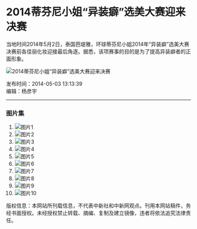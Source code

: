 # 2014蒂芬尼小姐“异装癖”选美大赛迎来决赛

当地时间2014年5月2日，泰国芭堤雅，环球蒂芬尼小姐2014年“异装癖”选美大赛决赛前各佳丽化妆迎接最后角逐。据悉，该项赛事的目的是为了提高异装癖者的正面形象。

![2014蒂芬尼小姐“异装癖”选美大赛迎来决赛](http://i2.chinanews.com/simg/hd/2014/05/03/5e722bbbd0ae47e5aebdc3749a1681af.jpg)

发布时间：2014-05-03 13:13:39  
编辑：杨彦宇

---

### 图片集

1. ![图片1](http://i2.chinanews.com/simg/hd/2014/05/03/200x133_5b3b41215d1147d1b9a57b47d0b44b6a.jpg)
2. ![图片2](http://i2.chinanews.com/simg/hd/2014/05/03/200x133_50c58519d12a415a99b0eac4d2dd8ab6.jpg)
3. ![图片3](http://i2.chinanews.com/simg/hd/2014/05/03/200x133_e9a5ca4e7b9f4386a033fadf8fe11c43.jpg)
4. ![图片4](http://i2.chinanews.com/simg/hd/2014/05/03/200x133_1830cbf603694cdca8609cfef2762967.jpg)
5. ![图片5](http://i2.chinanews.com/simg/hd/2014/05/03/200x133_6c2d8d4bcd694a50a8b9c2c11c44cf22.jpg)
6. ![图片6](http://i2.chinanews.com/simg/hd/2014/05/03/200x133_d24d40c5481042f585ed8b46e3f8190e.jpg)
7. ![图片7](http://i2.chinanews.com/simg/hd/2014/05/03/200x133_6ed5912a514948cf8a57e5105bbcec09.jpg)
8. ![图片8](http://i2.chinanews.com/simg/hd/2014/05/03/200x133_a3b5cff78290413fbc5ae821b3c60a22.jpg)
9. ![图片9](http://i2.chinanews.com/simg/hd/2014/05/03/200x133_808f537f3dac4588949ca14f7c717a6a.jpg)
10. ![图片10](http://i2.chinanews.com/simg/hd/2014/05/03/200x133_5e722bbbd0ae47e5aebdc3749a1681af.jpg)

版权信息：本网站所刊载信息，不代表中新社和中新网观点。刊用本网站稿件，务经书面授权。未经授权禁止转载、摘编、复制及建立镜像，违者将依法追究法律责任。